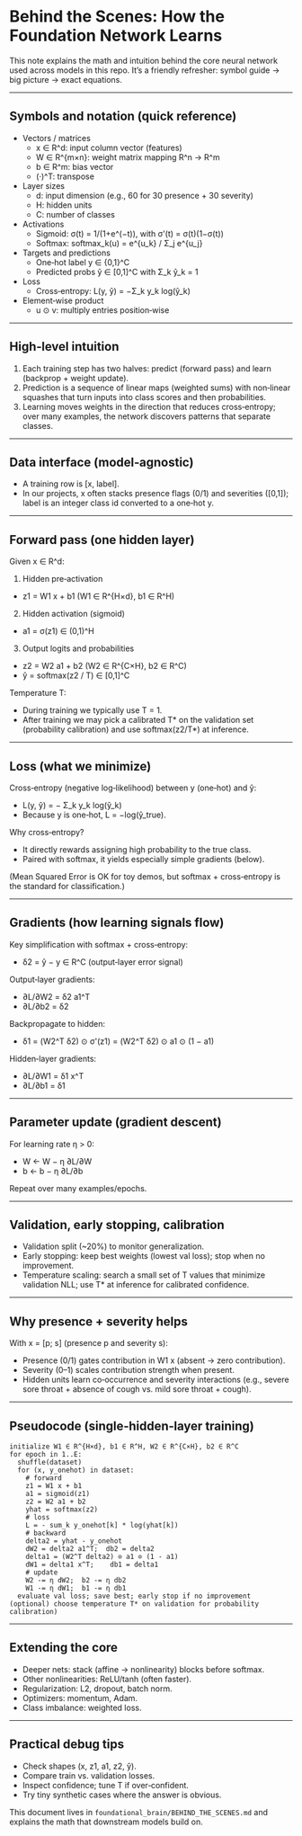 # Behind the Scenes: How the Foundation Network Learns

This note explains the math and intuition behind the core neural network used across models in this repo. It’s a friendly refresher: symbol guide → big picture → exact equations.

---

## Symbols and notation (quick reference)

- Vectors / matrices
  - x ∈ R^d: input column vector (features)
  - W ∈ R^{m×n}: weight matrix mapping R^n → R^m
  - b ∈ R^m: bias vector
  - (·)^T: transpose
- Layer sizes
  - d: input dimension (e.g., 60 for 30 presence + 30 severity)
  - H: hidden units
  - C: number of classes
- Activations
  - Sigmoid: σ(t) = 1/(1+e^(−t)), with σ'(t) = σ(t)(1−σ(t))
  - Softmax: softmax_k(u) = e^{u_k} / Σ_j e^{u_j}
- Targets and predictions
  - One‑hot label y ∈ {0,1}^C
  - Predicted probs ŷ ∈ [0,1]^C with Σ_k ŷ_k = 1
- Loss
  - Cross‑entropy: L(y, ŷ) = −Σ_k y_k log(ŷ_k)
- Element‑wise product
  - u ⊙ v: multiply entries position‑wise

---

## High‑level intuition

1. Each training step has two halves: predict (forward pass) and learn (backprop + weight update).
2. Prediction is a sequence of linear maps (weighted sums) with non‑linear squashes that turn inputs into class scores and then probabilities.
3. Learning moves weights in the direction that reduces cross‑entropy; over many examples, the network discovers patterns that separate classes.

---

## Data interface (model‑agnostic)

- A training row is [x, label].
- In our projects, x often stacks presence flags (0/1) and severities ([0,1]); label is an integer class id converted to a one‑hot y.

---

## Forward pass (one hidden layer)

Given x ∈ R^d:

1. Hidden pre‑activation

- z1 = W1 x + b1 (W1 ∈ R^{H×d}, b1 ∈ R^H)

2. Hidden activation (sigmoid)

- a1 = σ(z1) ∈ (0,1)^H

3. Output logits and probabilities

- z2 = W2 a1 + b2 (W2 ∈ R^{C×H}, b2 ∈ R^C)
- ŷ = softmax(z2 / T) ∈ [0,1]^C

Temperature T:

- During training we typically use T = 1.
- After training we may pick a calibrated T* on the validation set (probability calibration) and use softmax(z2/T*) at inference.

---

## Loss (what we minimize)

Cross‑entropy (negative log‑likelihood) between y (one‑hot) and ŷ:

- L(y, ŷ) = − Σ_k y_k log(ŷ_k)
- Because y is one‑hot, L = −log(ŷ_true).

Why cross‑entropy?

- It directly rewards assigning high probability to the true class.
- Paired with softmax, it yields especially simple gradients (below).

(Mean Squared Error is OK for toy demos, but softmax + cross‑entropy is the standard for classification.)

---

## Gradients (how learning signals flow)

Key simplification with softmax + cross‑entropy:

- δ2 = ŷ − y ∈ R^C (output‑layer error signal)

Output‑layer gradients:

- ∂L/∂W2 = δ2 a1^T
- ∂L/∂b2 = δ2

Backpropagate to hidden:

- δ1 = (W2^T δ2) ⊙ σ'(z1) = (W2^T δ2) ⊙ a1 ⊙ (1 − a1)

Hidden‑layer gradients:

- ∂L/∂W1 = δ1 x^T
- ∂L/∂b1 = δ1

---

## Parameter update (gradient descent)

For learning rate η > 0:

- W ← W − η ∂L/∂W
- b ← b − η ∂L/∂b

Repeat over many examples/epochs.

---

## Validation, early stopping, calibration

- Validation split (~20%) to monitor generalization.
- Early stopping: keep best weights (lowest val loss); stop when no improvement.
- Temperature scaling: search a small set of T values that minimize validation NLL; use T\* at inference for calibrated confidence.

---

## Why presence + severity helps

With x = [p; s] (presence p and severity s):

- Presence (0/1) gates contribution in W1 x (absent → zero contribution).
- Severity (0–1) scales contribution strength when present.
- Hidden units learn co‑occurrence and severity interactions (e.g., severe sore throat + absence of cough vs. mild sore throat + cough).

---

## Pseudocode (single‑hidden‑layer training)

```
initialize W1 ∈ R^{H×d}, b1 ∈ R^H, W2 ∈ R^{C×H}, b2 ∈ R^C
for epoch in 1..E:
  shuffle(dataset)
  for (x, y_onehot) in dataset:
    # forward
    z1 = W1 x + b1
    a1 = sigmoid(z1)
    z2 = W2 a1 + b2
    yhat = softmax(z2)
    # loss
    L = - sum_k y_onehot[k] * log(yhat[k])
    # backward
    delta2 = yhat - y_onehot
    dW2 = delta2 a1^T;  db2 = delta2
    delta1 = (W2^T delta2) ⊙ a1 ⊙ (1 - a1)
    dW1 = delta1 x^T;    db1 = delta1
    # update
    W2 -= η dW2;  b2 -= η db2
    W1 -= η dW1;  b1 -= η db1
  evaluate val loss; save best; early stop if no improvement
(optional) choose temperature T* on validation for probability calibration)
```

---

## Extending the core

- Deeper nets: stack (affine → nonlinearity) blocks before softmax.
- Other nonlinearities: ReLU/tanh (often faster).
- Regularization: L2, dropout, batch norm.
- Optimizers: momentum, Adam.
- Class imbalance: weighted loss.

---

## Practical debug tips

- Check shapes (x, z1, a1, z2, ŷ).
- Compare train vs. validation losses.
- Inspect confidence; tune T if over‑confident.
- Try tiny synthetic cases where the answer is obvious.

This document lives in `foundational_brain/BEHIND_THE_SCENES.md` and explains the math that downstream models build on.
